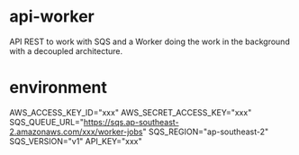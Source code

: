 # api-worker
API REST to work with SQS and a Worker doing the work in the background with a decoupled architecture.

# environment
AWS_ACCESS_KEY_ID="xxx"
AWS_SECRET_ACCESS_KEY="xxx"
SQS_QUEUE_URL="https://sqs.ap-southeast-2.amazonaws.com/xxx/worker-jobs"
SQS_REGION="ap-southeast-2"
SQS_VERSION="v1"
API_KEY="xxx"